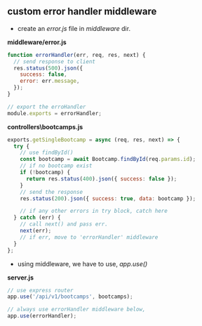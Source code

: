 ## custom error handler middleware

- create an _error.js_ file in _middleware_ dir.

**middleware/error.js**

```javascript
function errorHandler(err, req, res, next) {
  // send response to client
  res.status(500).json({
    success: false,
    error: err.message,
  });
}

// export the erroHandler
module.exports = errorHandler;
```

**controllers\bootcamps.js**

```javascript
exports.getSingleBootcamp = async (req, res, next) => {
  try {
    // use findById()
    const bootcamp = await Bootcamp.findById(req.params.id);
    // if no bootcamp exist
    if (!bootcamp) {
      return res.status(400).json({ success: false });
    }
    // send the response
    res.status(200).json({ success: true, data: bootcamp });

    // if any other errors in try block, catch here
  } catch (err) {
    // call next() and pass err.
    next(err);
    // if err, move to 'errorHandler' middleware
  }
};
```

- using middleware, we have to use, _app.use()_

**server.js**

```javascript
// use express router
app.use('/api/v1/bootcamps', bootcamps);

// always use errorHandler middleware below,
app.use(errorHandler);
```
